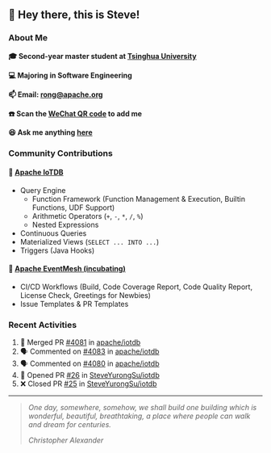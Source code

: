 ## 👋 Hey there, this is Steve!

### About Me

**🎓 Second-year master student at [Tsinghua University](https://www.tsinghua.edu.cn/)**

**💻 Majoring in Software Engineering**

**📫 Email: rong@apache.org**

**☎️ Scan the [WeChat QR code](https://github.com/SteveYurongSu/SteveYurongSu/issues/1) to add me**

**😆 Ask me anything <a href="https://github.com/SteveYurongSu/SteveYurongSu/issues">here</a>**

### Community Contributions

#### 🚀 [Apache IoTDB](https://github.com/apache/iotdb/pulls?q=is%3Apr+author%3ASteveYurongSu)

- Query Engine
  - Function Framework (Function Management & Execution, Builtin Functions, UDF Support)
  - Arithmetic Operators (`+`, `-`, `*`, `/`, `%`)
  - Nested Expressions
- Continuous Queries
- Materialized Views (`SELECT ... INTO ...`)
- Triggers (Java Hooks)

#### 🚀 [Apache EventMesh (incubating)](https://github.com/apache/incubator-eventmesh/pulls?q=is%3Apr+author%3ASteveYurongSu)

- CI/CD Workflows (Build, Code Coverage Report, Code Quality Report, License Check, Greetings for Newbies)
- Issue Templates & PR Templates 

### Recent Activities
<!--START_SECTION:activity-->

1. 🎉 Merged PR [#4081](https://github.com/apache/iotdb/pull/4081) in [apache/iotdb](https://github.com/apache/iotdb)
2. 🗣 Commented on [#4083](https://github.com/apache/iotdb/issues/4083) in [apache/iotdb](https://github.com/apache/iotdb)
3. 🗣 Commented on [#4080](https://github.com/apache/iotdb/issues/4080) in [apache/iotdb](https://github.com/apache/iotdb)
4. 💪 Opened PR [#26](https://github.com/SteveYurongSu/iotdb/pull/26) in [SteveYurongSu/iotdb](https://github.com/SteveYurongSu/iotdb)
5. ❌ Closed PR [#25](https://github.com/SteveYurongSu/iotdb/pull/25) in [SteveYurongSu/iotdb](https://github.com/SteveYurongSu/iotdb)
<!--END_SECTION:activity-->

---

> *One day, somewhere, somehow, we shall build one building which is wonderful, beautiful, breathtaking, a place where people can walk and dream for centuries.*
>
> *Christopher Alexander*
